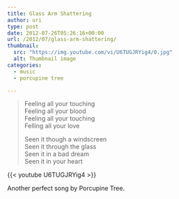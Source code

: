 ```yaml
---
title: Glass Arm Shattering
author: uri
type: post
date: 2012-07-26T05:26:16+00:00
url: /2012/07/glass-arm-shattering/
thumbnail:
  src: "https://img.youtube.com/vi/U6TUGJRYig4/0.jpg"
  alt: Thumbnail image
categories:
  - music
  - porcupine tree

---
```

> Feeling all your touching  
> Feeling all your blood  
> Feeling all your touching  
> Felling all your love
> 
> Seen it though a windscreen  
> Seen it through the glass  
> Seen it in a bad dream  
> Seen it in your heart

{{< youtube U6TUGJRYig4 >}}</iframe>

Another perfect song by Porcupine Tree.